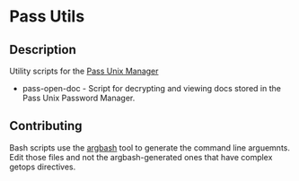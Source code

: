 # Pass Utils

## Description

Utility scripts for the [Pass Unix Manager](https://www.passwordstore.org/)

* pass-open-doc - Script for decrypting and viewing docs stored in the Pass Unix
    Password Manager.


## Contributing

Bash scripts use the [argbash](https://github.com/matejak/argbash) tool to
generate the command line arguemnts. Edit those files and not the
argbash-generated ones that have complex getops directives.
